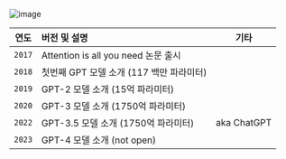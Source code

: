 ![image](https://github.com/khkwon01/AI-LLM/assets/8789421/8993e667-b7a7-478f-a993-229ffa1a8b60)

| 연도 | 버전 및 설명 | 기타 |
|---|:---|---|
| `2017` | Attention is all you need 논문 출시 |   | 
| `2018` | 첫번째 GPT 모델 소개 (117 백만 파라미터) |   | 
| `2019` | GPT-2 모델 소개   (15억 파라미터)   |   | 
| `2020` | GPT-3 모델 소개   (1750억 파라미터) |   | 
| `2022` | GPT-3.5 모델 소개 (1750억 파라미터) | aka ChatGPT  | 
| `2023` | GPT-4 모델 소개 (not open) |   | 
